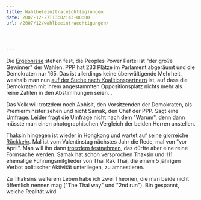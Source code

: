 ```yaml
---
title: Wahlbe(ein)tra(e)cht(ig)ungen
date: 2007-12-27T13:02:43+00:00
url: /2007/12/wahlbeeintraechtigungen/




---
```

Die [Ergebnisse][1] stehen fest, die Peoples Power Partei ist "der gro?e Gewinner" der Wahlen. <span class="caps">PPP</span> hat 233 Plätze im Parlament abgeräumt und die Demokraten nur 165. Das ist allerdings keine überwältigende Mehrheit, weshalb man nun [auf der Suche nach Koalitionspartnern][2] ist, auf dass die Demokraten mit ihrem angestammten Oppositionsplatz nichts mehr als reine Zahlen in den Abstimmungen seien...

Das Volk will trotzdem noch Abhisit, den Vorsitzenden der Demokraten, als Premierminister sehen und nicht Samak, den Chef der <span class="caps">PPP</span>. Sagt eine [Umfrage][3]. Leider fragt die Umfrage nicht nach dem "Warum", denn dann müsste man einen photographischen Vergleich der beiden Herren anstellen.

Thaksin hingegen ist wieder in Hongkong und wartet auf [seine glorreiche Rückkehr][4]. Mal ist vom Valentinstag nächstes Jahr die Rede, mal von "vor April". Man will ihn dann [trotzdem festnehmen][5], das dürfte aber eine reine Formsache werden. Samak hat schon versprochen Thaksin und 111 ehemalige Führungsmitglieder von Thai Rak Thai, die einem 5 jährigen Verbot politischer Aktivität unterliegen, zu amnestieren.

Zu Thaksins weiterem Leben habe ich zwei Theorien, die man beide nicht öffentlich nennen mag ("The Thai way" und "2nd run"). Bin gespannt, welche Realität wird.

 [1]: http://www.nationmultimedia.com/breakingnews/read.php?newsid=30060248
 [2]: http://www.nationmultimedia.com/2007/12/28/headlines/headlines_30060525.php
 [3]: http://www.nationmultimedia.com/breakingnews/read.php?newsid=30060214
 [4]: http://www.nationmultimedia.com/breakingnews/read.php?newsid=30060213
 [5]: http://www.bangkokpost.com/breaking_news/breakingnews.php?id=124718
